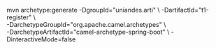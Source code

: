 mvn archetype:generate   -DgroupId="uniandes.arti"  \ 
                         -DartifactId="t1-register" \  
                         -DarchetypeGroupId="org.apache.camel.archetypes" \  
                         -DarchetypeArtifactId="camel-archetype-spring-boot" \ 
                         -DinteractiveMode=false 
